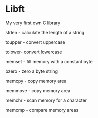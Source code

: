 # Libft
My very first own C library

strlen - calculate the length of a string

toupper - convert uppercase

tolower- convert lowercase

memset - fill memory with a constant byte

bzero - zero a byte string

memcpy - copy memory area

memmove - copy memory area

memchr - scan memory for a character

memcmp - compare memory areas